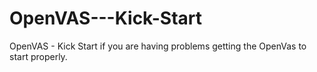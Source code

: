 # OpenVAS---Kick-Start
OpenVAS - Kick Start if you are having problems getting the OpenVas to start properly.
